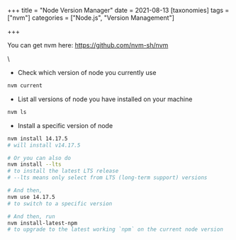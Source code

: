 +++
title = "Node Version Manager"
date = 2021-08-13
[taxonomies]
tags = ["nvm"]
categories = ["Node.js", "Version Management"]

+++

You can get nvm here: <https://github.com/nvm-sh/nvm>

\

- Check which version of node you currently use

```bash
nvm current
```

- List all versions of node you have installed on your machine

```bash
nvm ls
```

- Install a specific version of node

```bash
nvm install 14.17.5
# will install v14.17.5

# Or you can also do
nvm install --lts
# to install the latest LTS release
# --lts means only select from LTS (long-term support) versions

# And then,
nvm use 14.17.5
# to switch to a specific version

# And then, run
nvm install-latest-npm
# to upgrade to the latest working `npm` on the current node version
```
